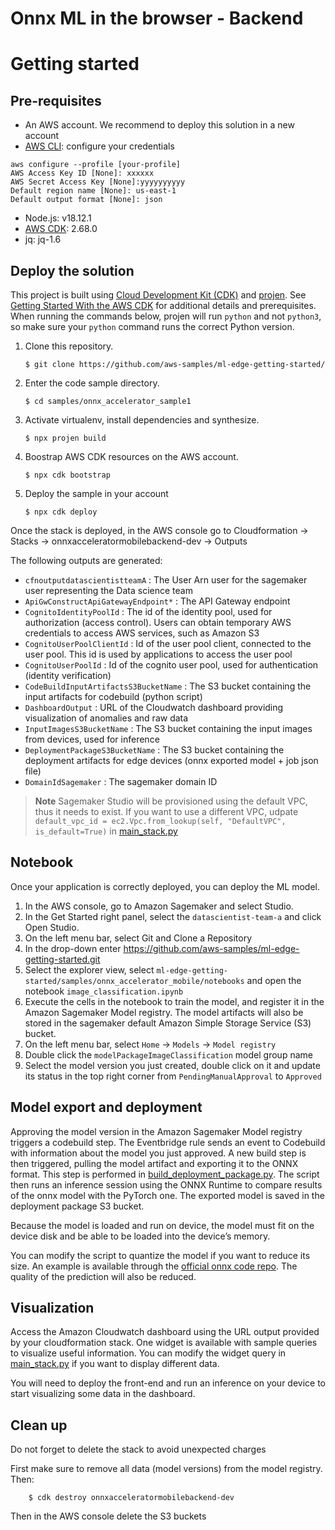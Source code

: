 # Onnx ML in the browser - Backend

# Getting started

## Pre-requisites

- An AWS account. We recommend to deploy this solution in a new account
- [AWS CLI](https://aws.amazon.com/cli/): configure your credentials

```
aws configure --profile [your-profile] 
AWS Access Key ID [None]: xxxxxx
AWS Secret Access Key [None]:yyyyyyyyyy
Default region name [None]: us-east-1 
Default output format [None]: json
```

- Node.js: v18.12.1
- [AWS CDK](https://github.com/aws/aws-cdk/releases/tag/v2.68.0): 2.68.0
- jq: jq-1.6

## Deploy the solution

This project is built using [Cloud Development Kit (CDK)](https://aws.amazon.com/cdk/) and [projen](https://github.com/projen/projen). See [Getting Started With the AWS CDK](https://docs.aws.amazon.com/cdk/v2/guide/getting_started.html) for additional details and prerequisites. When running the commands below, projen will run ```python``` and not ```python3```, so make sure your ```python``` command runs the correct Python version. 

1. Clone this repository.
    ```shell
    $ git clone https://github.com/aws-samples/ml-edge-getting-started/
    ```

2. Enter the code sample directory.
    ```shell
    $ cd samples/onnx_accelerator_sample1
    ```
 
3. Activate virtualenv, install dependencies and synthesize.
    ```shell
    $ npx projen build
    ```

4. Boostrap AWS CDK resources on the AWS account.
    ```shell
    $ npx cdk bootstrap
    ```

5. Deploy the sample in your account
    ```shell
    $ npx cdk deploy
    ```

Once the stack is deployed, in the AWS console go to Cloudformation -> Stacks -> onnxacceleratormobilebackend-dev -> Outputs

The following outputs are generated:
- ```cfnoutputdatascientistteamA```	: The User Arn user for the sagemaker user representing the Data science team
- ```ApiGwConstructApiGatewayEndpoint*``` : The API Gateway endpoint
- ```CognitoIdentityPoolId``` : The id of the identity pool, used for authorization (access control). Users can obtain temporary AWS credentials to access AWS services, such as Amazon S3
- ```CognitoUserPoolClientId``` : Id of the user pool client, connected to the user pool. This id is used by applications to access the user pool
- ```CognitoUserPoolId``` : Id of the cognito user pool, used for authentication (identity verification)
- ```CodeBuildInputArtifactsS3BucketName```	: The S3 bucket containing the input artifacts for codebuild (python script)	
- ```DashboardOutput```	: URL of the Cloudwatch dashboard providing visualization of anomalies and raw data
- ```InputImagesS3BucketName``` : The S3 bucket containing the input images from devices, used for inference
- ```DeploymentPackageS3BucketName``` : The S3 bucket containing the deployment artifacts for edge devices (onnx exported model + job json file)
- ```DomainIdSagemaker``` : The sagemaker domain ID

> **Note**
> Sagemaker Studio will be provisioned using the default VPC, thus it needs to exist. If you want to use a different VPC, udpate ```default_vpc_id = ec2.Vpc.from_lookup(self, "DefaultVPC", is_default=True)``` in [main_stack.py](./onnxacceleratorsampleone/main_stack.py)

## Notebook

Once your application is correctly deployed, you can deploy the ML model.

1. In the AWS console, go to Amazon Sagemaker and select Studio. 
2. In the Get Started right panel, select the ```datascientist-team-a``` and click Open Studio.
3. On the left menu bar, select Git and Clone a Repository
4. In the drop-down enter https://github.com/aws-samples/ml-edge-getting-started.git
5. Select the explorer view, select ```ml-edge-getting-started/samples/onnx_accelerator_mobile/notebooks``` and open the notebook ```image_classification.ipynb```
8. Execute the cells in the notebook to train the model, and register it in the Amazon Sagemaker Model registry. The model artifacts will also be stored in the sagemaker default Amazon Simple Storage Service (S3) bucket.
9. On the left menu bar, select ```Home``` -> ```Models``` -> ```Model registry```
10. Double click the ```modelPackageImageClassification``` model group name
11. Select the model version you just created, double click on it and update its status in the top right corner from ```PendingManualApproval``` to ```Approved```

## Model export and deployment

Approving the model version in the Amazon Sagemaker Model registry triggers a codebuild step. The Eventbridge rule sends an event to Codebuild with information about the model you just approved. A new build step is then triggered, pulling the model artifact and exporting it to the ONNX format. This step is performed in [build_deployment_package.py](./onnxacceleratormobilebackend/codebuild/build_deployment_package.py). The script then runs an inference session using the ONNX Runtime to compare results of the onnx model with the PyTorch one. The exported model is saved in the deployment package S3 bucket.

Because the model is loaded and run on device, the model must fit on the device disk and be able to be loaded into the device’s memory.

You can modify the script to quantize the model if you want to reduce its size. An example is available through the [official onnx code repo](https://github.com/microsoft/onnxruntime-inference-examples/blob/main/quantization/notebooks/imagenet_v2/mobilenet.ipynb). The quality of the prediction will also be reduced.

## Visualization

Access the Amazon Cloudwatch dashboard using the URL output provided by your cloudformation stack. One widget is available with sample queries to visualize useful information. You can modify the widget query in [main_stack.py](./onnxacceleratormobilebackend/main_stack.py) if you want to display different data.

You will need to deploy the front-end and run an inference on your device to start visualizing some data in the dashboard.

## Clean up

Do not forget to delete the stack to avoid unexpected charges

First make sure to remove all data (model versions) from the model registry. Then:

```shell
    $ cdk destroy onnxacceleratormobilebackend-dev
```

Then in the AWS console delete the S3 buckets